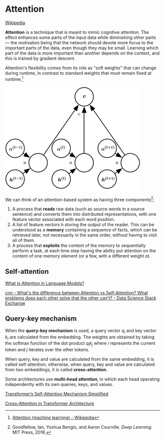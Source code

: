 # Attention
[Wikipedia](https://en.wikipedia.org/wiki/Attention_(machine_learning))

**Attention** is a technique that is meant to mimic cognitive attention. The effect enhances some parts of the input data while diminishing other parts — the motivation being that the network should devote more focus to the important parts of the data, even though they may be small. Learning which part of the data is more important than another depends on the context, and this is trained by gradient descent.

Attention's flexibility comes from its role as "soft weights" that can change during runtime, in contrast to standard weights that must remain fixed at runtime.[^wiki]

![](images/attention.png)

We can think of an attention-based system as having three components[^deeplearning]:
1. A process that **reads** raw data (such as source words in a source sentence) and converts them into distributed representations, with one feature vector associated with each word position.
2. A list of feature vectors $h$ storing the output of the reader. This can be understood as a **memory** containing a sequence of facts, which can be retrieved later, not necessarily in the same order, without having to visit all of them.
3. A process that **exploits** the content of the memory to sequentially perform a task, at each time step having the ability put attention on the content of one memory element (or a few, with a different weight $a$).

## Self-attention
[What Is Attention in Language Models?](https://txt.cohere.com/what-is-attention-in-language-models/)

[cnn - What's the difference between Attention vs Self-Attention? What problems does each other solve that the other can't? - Data Science Stack Exchange](https://datascience.stackexchange.com/questions/49468/whats-the-difference-between-attention-vs-self-attention-what-problems-does-ea)

## Query-key mechanism
When the **query-key mechanism** is used, a query vector $q_i$ and key vector $k_i$ are calculated from the embedding. The weights are obtained by taking the softmax function of the dot product $q_ik_j$ where $i$ represents the current token and $j$ iterates over the other tokens.

When query, key and value are calculated from the same embedding, it is called self-attention; otherwise, when query, key and value are calculated from two embeddings, it is called **cross-attention**.

Some architectures use **multi-head attention**, in which each head operating independently with its own queries, keys, and values.

[Transformer’s Self-Attention Mechanism Simplified](https://vaclavkosar.com/ml/transformers-self-attention-mechanism-simplified)

[Cross-Attention in Transformer Architecture](https://vaclavkosar.com/ml/cross-attention-in-transformer-architecture)


[^wiki]: [Attention (machine learning) - Wikipedia](https://en.wikipedia.org/wiki/Attention_(machine_learning))
[^deeplearning]: Goodfellow, Ian, Yoshua Bengio, and Aaron Courville. _Deep Learning_. MIT Press, 2016.